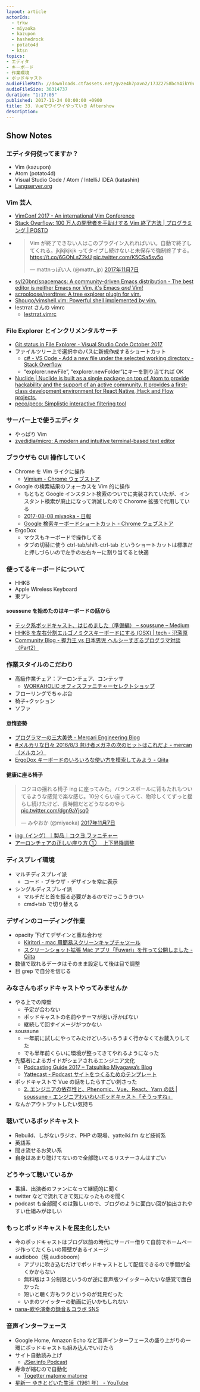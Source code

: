 ```yaml
---
layout: article
actorIds:
  - trkw
  - miyaoka
  - kazupon
  - hashedrock
  - potato4d
  - ktsn
topics:
- エディタ
- キーボード
- 作業環境
- ポッドキャスト
audioFilePath: //downloads.ctfassets.net/gvze4h7pavn2/17JZ2758bcY4ikY0AAcc8/ae8475cec7459a10b6d7b610fd4ca275/33.mp3
audioFileSize: 36314737
duration: "1:17:05"
published: 2017-11-24 00:00:00 +0900
title: 33. Vueでワイワイやっていき Aftershow
description:
---
```


## Show Notes

### エディタ何使ってますか？

* Vim (kazupon)
* Atom (potato4d)
* Visual Studio Code / Atom / IntelliJ IDEA (katashin)
* [Langserver.org](https://langserver.org/)

### Vim 芸人

* [VimConf 2017 - An international Vim Conference](http://vimconf.vim-jp.org/2017/)
* [Stack Overflow: 100 万人の開発者を手助けする Vim 終了方法 \| プログラミング \| POSTD](http://postd.cc/stack-overflow-helping-one-million-developers-exit-vim/)
* <blockquote class="twitter-tweet" data-lang="ja"><p lang="ja" dir="ltr">Vim が終了できない人はこのプラグイン入れればいい。自動で終了してくれる。jkjkjkjkjk ってタイプし続けないと未保存で強制終了する。<a href="https://t.co/6GOhLsZ2kU">https://t.co/6GOhLsZ2kU</a> <a href="https://t.co/K5CSa5sv5o">pic.twitter.com/K5CSa5sv5o</a></p>&mdash; mattnっぽい人 (@mattn_jp) <a href="https://twitter.com/mattn_jp/status/927776711877435392?ref_src=twsrc%5Etfw">2017年11月7日</a></blockquote>
* [syl20bnr/spacemacs: A community-driven Emacs distribution - The best editor is neither Emacs nor Vim, it's Emacs _and_ Vim!](https://github.com/syl20bnr/spacemacs)
* [scrooloose/nerdtree: A tree explorer plugin for vim.](https://github.com/scrooloose/nerdtree)
* [Shougo/vimshell.vim: Powerful shell implemented by vim.](https://github.com/Shougo/vimshell.vim)
* lestrrat さんの vimrc
  * [lestrrat.vimrc](https://gist.github.com/lestrrat/373716)

### File Explorer とインクリメンタルサーチ

* [Git status in File Explorer - Visual Studio Code October 2017](https://code.visualstudio.com/updates/v1_18#_git-status-in-file-explorer)
* ファイルツリー上で選択中のパスに新規作成するショートカット
  * [c# - VS Code - Add a new file under the selected working directory - Stack Overflow](https://stackoverflow.com/questions/39599514/vs-code-add-a-new-file-under-the-selected-working-directory)
  * “explorer.newFile”, “explorer.newFolder”にキーを割り当てれば OK
* [Nuclide \| Nuclide is built as a single package on top of Atom to provide hackability and the support of an active community. It provides a first-class development environment for React Native, Hack and Flow projects.](https://nuclide.io/)
* [peco/peco: Simplistic interactive filtering tool](https://github.com/peco/peco)

### サーバー上で使うエディタ

* やっぱり Vim
* [zyedidia/micro: A modern and intuitive terminal-based text editor](https://github.com/zyedidia/micro)

### ブラウザも CUI 操作していく

* Chrome を Vim ライクに操作
  * [Vimium - Chrome ウェブストア](https://chrome.google.com/webstore/detail/vimium/dbepggeogbaibhgnhhndojpepiihcmeb)
* Google の検索結果のフォーカスを Vim 的に操作
  * もともと Google インスタント検索のついでに実装されていたが、インスタント検索が廃止になって消滅したので Chorome 拡張で代用している
  * [2017-08-08 miyaoka - 日報](https://nippo.wikihub.io/@miyaoka/20170808150412)
  * [Google 検索キーボードショートカット - Chrome ウェブストア](https://chrome.google.com/webstore/detail/google-search-results-sho/dchaandmcifgjemlhiekookpgjmkcelg/related?hl=ja)
* ErgoDox
  * マウスもキーボードで操作してる
  * タブの切替に使う ctrl-tab/shift-ctrl-tab というショートカットは標準だと押しづらいので左手の左右キーに割り当てると快適

### 使ってるキーボードについて

* HHKB
* Apple Wireless Keyboard
* 東プレ

#### soussune を始めたのはキーボードの話から

* [テック系ポッドキャスト、はじめました（準備編） – soussune – Medium](https://medium.com/soussune/%E3%83%86%E3%83%83%E3%82%AF%E7%B3%BB%E3%83%9D%E3%83%83%E3%83%89%E3%82%AD%E3%83%A3%E3%82%B9%E3%83%88-%E3%81%AF%E3%81%98%E3%82%81%E3%81%BE%E3%81%97%E3%81%9F-369bd1efcd3a)
* [HHKB を左右分割エルゴノミクスキーボードにする (OSX) \| tech - 氾濫原](https://lowreal.net/2016/07/20/1)
* [Community Blog - 握力王 vs 日本男児 ヘルシーすぎるプログラマ対談（Part2）](https://www.oreilly.co.jp/community/blog/2016/03/helthy-programmers-talk-training-part2.html)

### 作業スタイルのこだわり

* 高級作業チェア：アーロンチェア、コンテッサ
  * [WORKAHOLIC オフィスファニチャーセレクトショップ](https://www.iamworkaholic.jp/)
* フローリングでちゃぶ台
* 椅子+クッション
* ソファ

#### 怠惰姿勢

* [プログラマーの三大美徳 - Mercari Engineering Blog](http://tech.mercari.com/entry/2016/06/30/181442)
* [#メルカリな日々 2016/8/3 怠け者メガネの次のヒットはこれだよ - mercan（メルカン）](http://mercan.mercari.com/entry/2016/08/02/194622)
* [ErgoDox キーボードのいろいろな使い方を模索してみよう - Qiita](https://qiita.com/miyaoka/items/a0d0797a5d9e183cd2cd)

#### 健康に座る椅子

<blockquote class="twitter-tweet" data-lang="ja"><p lang="ja" dir="ltr">コクヨの揺れる椅子 ing に座ってみた。バランスボールに背もたれもついてるような感覚で楽な感じ。10分くらい座ってみて、物珍しくてずっと揺らし続けたけど、長時間だとどうなるのやら <a href="https://t.co/dgn9aYjsq0">pic.twitter.com/dgn9aYjsq0</a></p>&mdash; みやおか (@miyaoka) <a href="https://twitter.com/miyaoka/status/927804450449657856?ref_src=twsrc%5Etfw">2017年11月7日</a></blockquote>

* [ing（イング）｜製品｜コクヨ ファニチャー](http://www.kokuyo-furniture.co.jp/products/office/ing/)
* [アーロンチェアの正しい座り方 ① 　上下昇降調整](http://shobundo.biz/blog/hermanmiller/aeron/suwarikata1)

### ディスプレイ環境

* マルチディスプレイ派
  * コード・ブラウザ・デザインを常に表示
* シングルディスプレイ派
  * マルチだと首を振る必要があるのでけっこうきつい
  * cmd+tab で切り替える

### デザインのコーディング作業

* opacity 下げてデザインと重ね合わせ
  * [Kiritori - mac 用簡易スクリーンキャプチャツール](http://kiritori.ruhenheim.org/jp/)
  * [スクリーンショット拡張 Mac アプリ「Fuwari」を作って公開しました - Qiita](https://qiita.com/kentya6/items/00599091bd987b5fa797)
* 数値で取れるデータはそのまま設定して後は目で調整
* 目 grep で自分を信じる

### みなさんもポッドキャストやってみませんか

* やる上での障壁
  * 予定が合わない
  * ポッドキャストの名前やテーマが思い浮かばない
  * 継続して回すイメージがつかない
* soussune
  * 一年前に試しにやってみたけどいろいろうまく行かなくてお蔵入りしてた
  * でも半年前くらいに環境が整ってきてやれるようになった
* 先駆者によるガイドがシェアされるエンジニア文化
  * [Podcasting Guide 2017 – Tatsuhiko Miyagawa’s Blog](https://weblog.bulknews.net/podcasting-guide-2017-2e88531a367d)
  * [Yattecast - Podcast サイトをつくるためのテンプレート](https://r7kamura.github.io/yattecast/)
* ポッドキャストで Vue の話をしたらすごい刺さった
  * [2. エンジニアの依存性と、Phenomic、Vue、React、Yarn の話 \| soussune - エンジニアわいわいポッドキャスト「そうっすね」](https://soussune.com/episode/2)
* なんかアウトプットしたい気持ち

### 聴いているポッドキャスト

* Rebuild、しがないラジオ、PHP の現場、yatteiki.fm など技術系
* 英語系
* 聞き流せるお笑い系
* 自身はあまり聴けてないので全部聴いてるリスナーさんはすごい

### どうやって聴いているか

* 番組、出演者のファンになって継続的に聞く
* twitter などで流れてきて気になったものを聞く
* podcast も全部聞くのは難しいので、ブログのように面白い回が抽出されやすい仕組みがほしい

### もっとポッドキャストを民主化したい

* 今のポッドキャストはブログ以前の時代にサーバー借りて自前でホームページ作ってたくらいの障壁があるイメージ
* audioboo（現 audioboom）
  * アプリに吹き込むだけでポッドキャストとして配信できるので手間が全くかからない
  * 無料版は 3 分制限というのが逆に音声版ツイッターみたいな感覚で面白かった
  * 短いと聴く方もラクというのが発見だった
  * いまのツイッターの動画に近いかもしれない
* [nana-歌や演奏の録音＆コラボ SNS](https://itunes.apple.com/jp/app/nana-%E6%AD%8C%E3%82%84%E6%BC%94%E5%A5%8F%E3%81%AE%E9%8C%B2%E9%9F%B3-%E3%82%B3%E3%83%A9%E3%83%9Csns/id540360389?mt=8)

### 音声インターフェース

* Google Home, Amazon Echo など音声インターフェースの盛り上がりの一環にポッドキャストも組み込んでいけたら
* サイト自動読み上げ
  * [JSer.info Podcast](https://jser.info/podcast/)
* 寿命が縮むので自動化
  * [Togetter matome matome](https://www.slideshare.net/otsune/togetter-matome-matome)
* [星新一 ゆきとどいた生活（1961 年） - YouTube](https://www.youtube.com/watch?v=4bc-pcUycHA)

